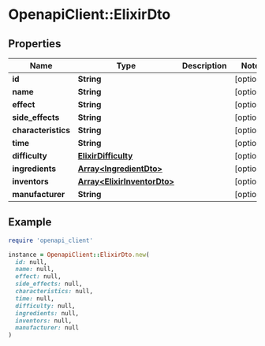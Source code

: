 # OpenapiClient::ElixirDto

## Properties

| Name | Type | Description | Notes |
| ---- | ---- | ----------- | ----- |
| **id** | **String** |  | [optional] |
| **name** | **String** |  | [optional] |
| **effect** | **String** |  | [optional] |
| **side_effects** | **String** |  | [optional] |
| **characteristics** | **String** |  | [optional] |
| **time** | **String** |  | [optional] |
| **difficulty** | [**ElixirDifficulty**](ElixirDifficulty.md) |  | [optional] |
| **ingredients** | [**Array&lt;IngredientDto&gt;**](IngredientDto.md) |  | [optional] |
| **inventors** | [**Array&lt;ElixirInventorDto&gt;**](ElixirInventorDto.md) |  | [optional] |
| **manufacturer** | **String** |  | [optional] |

## Example

```ruby
require 'openapi_client'

instance = OpenapiClient::ElixirDto.new(
  id: null,
  name: null,
  effect: null,
  side_effects: null,
  characteristics: null,
  time: null,
  difficulty: null,
  ingredients: null,
  inventors: null,
  manufacturer: null
)
```


